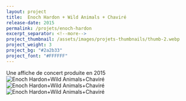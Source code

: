 ```yaml
---
layout: project
title:  Enoch Hardon + Wild Animals + Chaviré
release-date: 2015
permalink: /projets/enoch-hardon
excerpt_separator: <!--more-->
project_thumbnail: /assets/images/projets-thumbnails/thumb-2.webp
project_weight: 3
project_bg: "#2a2b33"
project_font: "#FFFFFF"
---
```

Une affiche de concert produite en 2015
![Enoch Hardon+Wild Animals+Chaviré](/assets/images/projets/enoch-hardon/enoch-hardon-1.webp)
![Enoch Hardon+Wild Animals+Chaviré](/assets/images/projets/enoch-hardon/enoch-hardon-2.webp)
![Enoch Hardon+Wild Animals+Chaviré](/assets/images/projets/enoch-hardon/enoch-hardon-3.webp)
